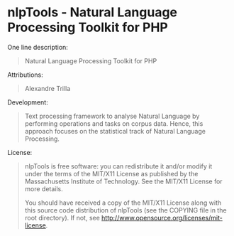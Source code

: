 nlpTools - Natural Language Processing Toolkit for PHP
======================================================

One line description:

> Natural Language Processing Toolkit for PHP


Attributions:

> Alexandre Trilla


Development:

> Text processing framework to analyse Natural Language by performing
> operations and tasks on corpus data. Hence, this approach focuses on 
> the statistical track of Natural Language Processing.


License:

> nlpTools is free software: you can redistribute it and/or modify
> it under the terms of the MIT/X11 License as published by the
> Massachusetts Institute of Technology. See the MIT/X11 License
> for more details.
>
> You should have received a copy of the MIT/X11 License along with
> this source code distribution of nlpTools (see the COPYING file
> in the root directory). If not, see
> <http://www.opensource.org/licenses/mit-license>.
